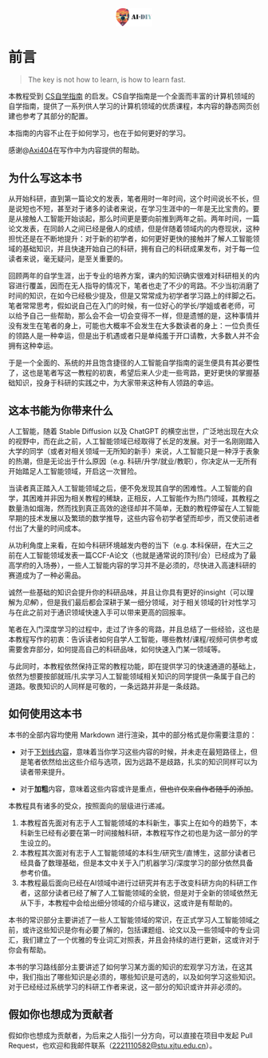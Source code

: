 <div>
    <img src="../images/title.png" alt="title" style="display: block; margin: 0 auto; zoom: 7%;">
</div>

# 前言

> The key is not how to learn, is how to learn fast.

本教程受到 [CS自学指南](https://csdiy.wiki) 的启发。CS自学指南是一个全面而丰富的计算机领域的自学指南，提供了一系列供人学习的计算机领域的优质课程，本内容的静态网页创建也参考了其部分的配置。

本指南的内容不止在于如何学习，也在于如何更好的学习。

感谢@[Axi404](https://github.com/Axi404)在写作中为内容提供的帮助。

## 为什么写这本书

从开始科研，直到第一篇论文的发表，笔者用时一年时间，这个时间说长不长，但是说短也不短，甚至对于诸多的读者来说，在学习生涯中的一年是无比宝贵的。要是从接触人工智能开始谈起，那么时间更是要向前推到两年之前。两年时间，一篇论文发表，在同龄人之间已经是傲人的成绩，但是伴随着领域内的内卷现状，这种担忧还是在不断地提升：对于新的初学者，如何更好更快的接触并了解人工智能领域的基础知识，并且快速开始自己的科研，拥有自己的科研成果发布，对于每一位读者来说，毫无疑问，是至关重要的。

回顾两年的自学生涯，出于专业的培养方案，课内的知识确实很难对科研相关的内容进行覆盖，因而在无人指导的情况下，笔者也走了不少的弯路。不少当初消磨了时间的知识，在如今已经极少提及，但是又常常成为初学者学习路上的绊脚之石。笔者常常思考，假如说自己在入门的时候，有一位好心的学长/学姐或者老师，可以给予自己一些帮助，那么会不会一切会变得不一样，但是遗憾的是，这种事情并没有发生在笔者的身上，可能也大概率不会发生在大多数读者的身上：一位负责任的领路人是一种幸运，但是出于机遇或者只是单纯羞于开口请教，大多数人并不会拥有这种幸运。

于是一个全面的、系统的并且饱含捷径的人工智能自学指南的诞生便具有其必要性了，这也是笔者写这一教程的初衷，希望后来人少走一些弯路，更好更快的掌握基础知识，投身于科研的实践之中，为大家带来这种有人领路的幸运。

## 这本书能为你带来什么

人工智能，随着 Stable Diffusion 以及 ChatGPT 的横空出世，广泛地出现在大众的视野中，而在此之前，人工智能领域已经取得了长足的发展。对于一名刚刚踏入大学的同学（或者对相关领域一无所知的新手）来说，人工智能只是一种浮于表象的热潮，但是无论出于什么原因（e.g. 科研/升学/就业/教职），你决定从一无所有开始踏足人工智能领域，开启这一次冒险。

当读者真正踏入人工智能领域之后，便不免发现其自学的困难性。人工智能的自学，其困难并非因为相关教程的稀缺，正相反，人工智能作为热门领域，其教程之数量浩如烟海，然而找到真正高效的途径却并不简单，无数的教程停留在人工智能早期的技术发展以及繁琐的数学推导，这些内容令初学者望而却步，而又使前进者付出了大量的时间成本。

从功利角度上来看，在如今科研环境越发内卷的当下（e.g. 本科保研，在大三之前在人工智能领域发表一篇CCF-A论文（也就是通常说的顶刊/会）已经成为了最高学府的入场券），一些人工智能内容的学习并不是必须的，尽快进入高速科研的赛道成为了一种必需品。

诚然一些基础的知识会提升你的科研品味，并且让你具有更好的insight（可以理解为*见解*），但是我们最后都会深耕于某一细分领域，对于相关领域的针对性学习与在此之前对于通识领域快速入手可以带来更高的回报率。

笔者在入门深度学习的过程中，走过了许多的弯路，并且总结了一些经验，这也是本教程写作的初衷：告诉读者如何自学人工智能，哪些教材/课程/视频可供参考或需要舍弃部分，如何提高自己的科研品味，如何快速入门某一领域等。

与此同时，本教程依然保持正常的教程功能，即在提供学习的快速通道的基础上，依然为想要按部就班/扎实学习人工智能领域相关知识的同学提供一条属于自己的道路。敬畏知识的人同样是可敬的，一条远路并非是一条歧路。

## 如何使用这本书

本书的全部内容均使用 Markdown 进行渲染，其中的部分格式是你需要注意的：

- 对于<u>下划线内容</u>，意味着当你学习这些内容的时候，并未走在最短路径上，但是笔者依然给出这些介绍与选项，因为远路不是歧路，扎实的知识同样可以为读者带来提升。

- 对于**加粗**内容，意味着这些内容或许是重点，<del>但也许仅来自作者随手的添加</del>。

本教程具有诸多的受众，按照面向的层级进行递减。

1. 本教程首先面对有志于人工智能领域的本科新生，事实上在如今的趋势下，本科新生已经有必要在第一时间接触科研，本教程写作之初也是为这一部分的学生设立的。
2. 本教程其次面对有志于人工智能领域的本科生/研究生/直博生，这部分读者已经具备了数理基础，但是本文中关于入门机器学习/深度学习的部分依然具备参考价值。
3. 本教程最后面向已经在AI领域中进行过研究并有志于改变科研方向的科研工作者，这部分读者已经了解了人工智能领域的全貌，但是对于全新的领域依然无从下手，本教程中会给出细分领域的介绍与建议，这或许是有帮助的。

本书的常识部分主要讲述了一些人工智能领域的常识，在正式学习人工智能领域之前，或许这些知识是你有必要了解的，包括课题组、论文以及一些领域中的专业词汇，我们建立了一个优雅的专业词汇对照表，并且会持续的进行更新，这或许对于你会有帮助。

本书的学习路线部分主要讲述了如何学习某方面的知识的宏观学习方法，在这其中，我们指出了哪些知识是必须的，哪些知识是可选的，以及如何学习这些知识。对于已经经过系统学习的科研工作者来说，这一部分的知识或许并非必须的。

## 假如你也想成为贡献者

假如你也想成为贡献者，为后来之人指引一分方向，可以直接在项目中发起 Pull Request，也欢迎和我邮件联系（2221110582@stu.xjtu.edu.cn）。